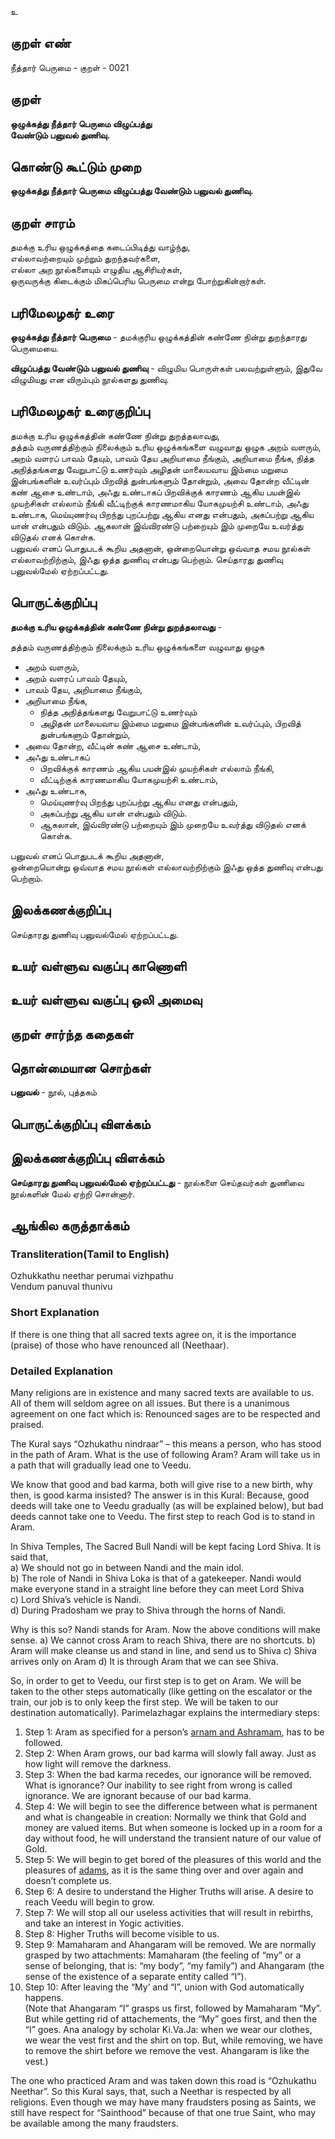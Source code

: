 உ

## குறள் எண் 

நீத்தார் பெருமை - குறள் - 0021

## குறள் 

**ஒழுக்கத்து நீத்தார் பெருமை விழுப்பத்து  
வேண்டும் பனுவல் துணிவு.**

## கொண்டு கூட்டும் முறை

**ஒழுக்கத்து நீத்தார் பெருமை விழுப்பத்து வேண்டும் பனுவல் துணிவு.**

## குறள் சாரம் 

தமக்கு உரிய ஒழுக்கத்தை கடைப்பிடித்து வாழ்ந்து,  
எல்லாவற்றையும் முற்றும் துறந்தவர்களை,  
எல்லா அற நூல்களையும் எழுதிய ஆசிரியர்கள்,  
ஒருவருக்கு கிடைக்கும் மிகப்பெரிய பெருமை என்று போற்றுகின்றார்கள்.  

## பரிமேலழகர் உரை

**ஒழுக்கத்து நீத்தார் பெருமை** - தமக்குரிய ஒழுக்கத்தின் கண்ணே நின்று துறந்தாரது பெருமையை.  

**விழுப்பத்து வேண்டும் பனுவல் துணிவு** - விழுமிய பொருள்கள் பலவற்றுள்ளும், இதுவே விழுமியது என விரும்பும் நூல்களது துணிவு.

## பரிமேலழகர் உரைகுறிப்பு   

தமக்கு உரிய ஒழுக்கத்தின் கண்ணே நின்று துறத்தலாவது,  
தத்தம் வருணத்திற்கும் நிலைக்கும் உரிய ஒழுக்கங்களை வழுவாது ஒழுக அறம் வளரும்,  
அறம் வளரப் பாவம் தேயும், பாவம் தேய அறியாமை நீங்கும், அறியாமை நீங்க, நித்த அநித்தங்களது வேறுபாட்டு உணர்வும் அழிதன் மாலையவாய இம்மை மறுமை இன்பங்களின் உவர்ப்பும் பிறவித் துன்பங்களும் தோன்றும், அவை தோன்ற வீட்டின் கண் ஆசை உண்டாம், அஃது உண்டாகப் பிறவிக்குக் காரணம் ஆகிய பயன்இல் முயற்சிகள் எல்லாம் நீங்கி வீட்டிற்குக் காரணமாகிய யோகமுயற்சி உண்டாம், அஃது உண்டாக, மெய்யுணர்வு பிறந்து புறப்பற்று ஆகிய எனது என்பதும், அகப்பற்று ஆகிய யான் என்பதும் விடும். 
ஆகலான் இவ்விரண்டு பற்றையும் இம் முறையே உவர்த்து விடுதல் எனக் கொள்க.  
பனுவல் எனப் பொதுபடக் கூறிய அதனான், ஒன்றையொன்று ஒவ்வாத சமய நூல்கள் எல்லாவற்றிற்கும், இஃது ஒத்த துணிவு என்பது பெற்றாம். 
செய்தாரது துணிவு பனுவல்மேல் ஏற்றப்பட்டது.  

## பொருட்க்குறிப்பு 

**தமக்கு உரிய ஒழுக்கத்தின் கண்ணே நின்று துறத்தலாவது**  -  

தத்தம் வருணத்திற்கும் நிலைக்கும் உரிய ஒழுக்கங்களை வழுவாது ஒழுக  
* அறம் வளரும்,  
* அறம் வளரப் பாவம் தேயும்,  
* பாவம் தேய, அறியாமை நீங்கும்,  
* அறியாமை நீங்க,  
  * நித்த அநித்தங்களது வேறுபாட்டு உணர்வும்  
  * அழிதன் மாலையவாய இம்மை மறுமை இன்பங்களின் உவர்ப்பும், பிறவித் துன்பங்களும் தோன்றும்,  
* அவை தோன்ற, வீட்டின் கண் ஆசை உண்டாம்,  
* அஃது உண்டாகப்  
  * பிறவிக்குக் காரணம் ஆகிய பயன்இல் முயற்சிகள் எல்லாம் நீங்கி,  
  * வீட்டிற்குக் காரணமாகிய யோகமுயற்சி உண்டாம்,  
* அஃது உண்டாக,  
  * மெய்யுணர்வு பிறந்து புறப்பற்று ஆகிய எனது என்பதும்,  
  * அகப்பற்று ஆகிய யான் என்பதும் விடும்.    
  * ஆகலான், இவ்விரண்டு பற்றையும் இம் முறையே உவர்த்து விடுதல் எனக் கொள்க.  

பனுவல் எனப் பொதுபடக் கூறிய அதனான்,  
ஒன்றையொன்று ஒவ்வாத சமய நூல்கள் எல்லாவற்றிற்கும் இஃது ஒத்த துணிவு என்பது பெற்றாம்.  


## இலக்கணக்குறிப்பு  

செய்தாரது துணிவு பனுவல்மேல் ஏற்றப்பட்டது.  

## உயர் வள்ளுவ வகுப்பு காணொளி


## உயர் வள்ளுவ வகுப்பு ஒலி அமைவு 

 
## குறள் சார்ந்த கதைகள் 


## தொன்மையான சொற்கள்

**பனுவல்** - நூல், புத்தகம்   

## பொருட்க்குறிப்பு விளக்கம்


## இலக்கணக்குறிப்பு விளக்கம்

**செய்தாரது துணிவு பனுவல்மேல் ஏற்றப்பட்டது** - நூல்களை செய்தவர்கள் துணிவை நூல்களின் மேல் ஏற்றி சொன்னார்.  

## ஆங்கில கருத்தாக்கம் 

### Transliteration(Tamil to English)   
Ozhukkathu neethar perumai vizhpathu  
Vendum panuval thunivu  

### Short Explanation  
If there is one thing that all sacred texts agree on, it is the importance (praise) of those who have renounced all (Neethaar).

### Detailed Explanation  

Many religions are in existence and many sacred texts are available to us. All of them will seldom agree on all issues. But there is a unanimous agreement on one fact which is: Renounced sages are to be respected and praised.  

The Kural says “Ozhukathu nindraar” – this means a person, who has stood in the path of Aram. What is the use of following Aram? Aram will take us in a path that will gradually lead one to Veedu. 

We know that good and bad karma, both will give rise to a new birth, why then, is good karma insisted? The answer is in this Kural: Because, good deeds will take one to Veedu gradually (as will be explained below), but bad deeds cannot take one to Veedu. The first step to reach God is to stand in Aram.  

In Shiva Temples, The Sacred Bull Nandi will be kept facing Lord Shiva. It is said that,   
a) We should not go in between Nandi and the main idol.   
b) The role of Nandi in Shiva Loka is that of a gatekeeper. Nandi would make everyone stand in a straight line before they can meet Lord Shiva  
c) Lord Shiva’s vehicle is Nandi.   
d) During Pradosham we pray to Shiva through the horns of Nandi.  

Why is this so? Nandi stands for Aram. Now the above conditions will make sense. a) We cannot cross Aram to reach Shiva, there are no shortcuts. b) Aram will make cleanse us and stand in line, and send us to Shiva c) Shiva arrives only on Aram d) It is through Aram that we can see Shiva.  

So, in order to get to Veedu, our first step is to get on Aram. We will be taken to the other steps automatically (like getting on the escalator or the train, our job is to only keep the first step. We will be taken to our destination automatically). Parimelazhagar explains the intermediary steps:  

1.	Step 1: Aram as specified for a person’s [arnam and Ashramam](), has to be followed.  
2.	Step 2: When Aram grows, our bad karma will slowly fall away. Just as how light will remove the darkness.  
3.	Step 3: When the bad karma recedes, our ignorance will be removed. What is ignorance? Our inability to see right from wrong is called ignorance. We are ignorant because of our bad karma.  
4.	Step 4: We will begin to see the difference between what is permanent and what is changeable in creation: Normally we think that Gold and money are valued items. But when someone is locked up in a room for a day without food, he will understand the transient nature of our value of Gold.  
5.	Step 5: We will begin to get bored of the pleasures of this world and the pleasures of [adams](), as it is the same thing over and over again and doesn’t complete us.  
6.	Step 6: A desire to understand the Higher Truths will arise. A desire to reach Veedu will begin to grow.  
7.	Step 7: We will stop all our useless activities that will result in rebirths, and take an interest in Yogic activities.   
8.	Step 8: Higher Truths will become visible to us.  
9.	Step 9: Mamaharam and Ahangaram will be removed. We are normally grasped by two attachments: Mamaharam (the feeling of “my” or a sense of belonging, that is: “my body”, “my family”) and Ahangaram (the sense of the existence of a separate entity called “I”).   
10.	Step 10: After leaving the “My’ and “I”, union with God automatically happens.  
(Note  that Ahangaram “I” grasps us first, followed by Mamaharam “My”. But while getting rid of attachements, the “My” goes first, and then the “I” goes. Ana analogy by scholar Ki.Va.Ja: when we wear our clothes, we wear the vest first and the shirt on top. But, while removing, we have to remove the shirt before we remove the vest. Ahangaram is like the vest.)  

The one who practiced Aram and was taken down this road is “Ozhukathu Neethar”. So this Kural says, that, such a Neethar is respected by all religions. Even though we may have many fraudsters posing as Saints, we still have respect for “Sainthood” because of that one true Saint, who may be available among the many fraudsters.  


